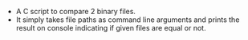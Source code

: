 - A C script to compare 2 binary files.
- It simply takes file paths as command line arguments and prints the result on console indicating if given files are equal or not.
